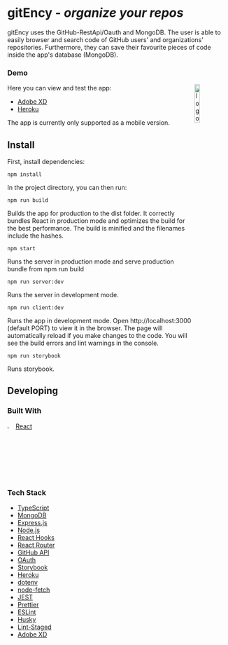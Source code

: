# gitEncy - _organize your repos_

gitEncy uses the GitHub-RestApi/Oauth and MongoDB. The user is able to easily browser and search code of GitHub users' and organizations' repositories. Furthermore, they can save their favourite pieces of code inside the app's database (MongoDB).

### Demo

<img width="15%" align="right" alt="logo" src="https://user-images.githubusercontent.com/81613530/124282707-6d6fb680-db4b-11eb-8a51-574e2809ab9f.png"
 />
Here you can view and test the app:

- [Adobe XD](https://xd.adobe.com/view/bcda805d-43b9-4eaa-b9db-efe404b72102-e989/)
- [Heroku](https://gitency.herokuapp.com/)

The app is currently only supported as a mobile version.

## Install

First, install dependencies:
```shell
npm install
```

In the project directory, you can then run:
```shell
npm run build
```
Builds the app for production to the dist folder. It correctly bundles React in production mode and optimizes the build for the best performance. The build is minified and the filenames include the hashes.

```shell
npm start
```
Runs the server in production mode and serve production bundle from npm run build

```shell
npm run server:dev
```
Runs the server in development mode.

```shell
npm run client:dev
```
Runs the app in development mode. Open http://localhost:3000 (default PORT) to view it in the browser. The page will automatically reload if you make changes to the code. You will see the build errors and lint warnings in the console.

```shell
npm run storybook
```
Runs storybook.


## Developing

### Built With

<img width="3%" alt="logo" src="https://user-images.githubusercontent.com/81613530/124288016-fb9a6b80-db50-11eb-894b-46220c096ee8.png"
 /> [React](https://reactjs.org/)

### Tech Stack

- [TypeScript](https://www.typescriptlang.org/)
- [MongoDB](https://www.mongodb.com/)
- [Express.js](http://expressjs.com/)
- [Node.js](https://nodejs.org)
- [React Hooks](https://reactjs.org/docs/hooks-intro.html)
- [React Router](https://reactrouter.com/)
- [GitHub API](https://docs.github.com/en/rest)
- [OAuth](https://oauth.net/)
- [Storybook](https://storybook.js.org/)
- [Heroku](https://www.heroku.com)
- [dotenv](https://github.com/motdotla/dotenv)
- [node-fetch](https://github.com/node-fetch/node-fetch)
- [JEST](https://jestjs.io/)
- [Prettier](https://prettier.io/)
- [ESLint](https://eslint.org/)
- [Husky](https://github.com/typicode/husky)
- [Lint-Staged](https://github.com/okonet/lint-staged)
- [Adobe XD](https://www.adobe.com/products/xd.html)
